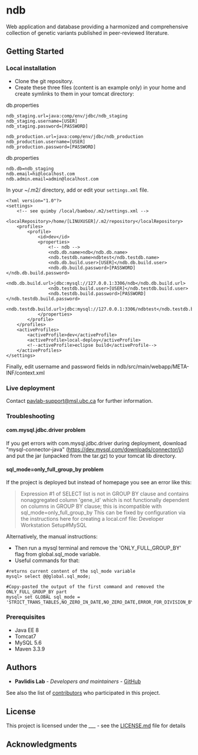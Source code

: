 # ndb
Web application and database providing a harmonized and comprehensive collection of genetic variants published in peer-reviewed literature.

## Getting Started

### Local installation

* Clone the git repository. 
* Create these three files (content is an example only) in your home and create symlinks to them in your tomcat directory:

db.properties
```
ndb_staging.url=java:comp/env/jdbc/ndb_staging
ndb_staging.username=[USER]
ndb_staging.password=[PASSWORD]

ndb_production.url=java:comp/env/jdbc/ndb_production
ndb_production.username=[USER]
ndb_production.password=[PASSWORD]
```

db.properties
```
ndb.db=ndb_staging
ndb.email=hi@localhost.com
ndb.admin.email=admin@localhost.com
```

In your ~/.m2/ directory, add or edit your `settings.xml` file.
```
<?xml version="1.0"?>
<settings>
    <!-- see quimby /local/bamboo/.m2/settings.xml -->
    <localRepository>/home/[LINUXUSER]/.m2/repository</localRepository>
    <profiles>
        <profile>
            <id>dev</id>
            <properties>             
                <!-- ndb -->
                <ndb.db.name>ndb</ndb.db.name>
                <ndb.testdb.name>ndbtest</ndb.testdb.name>
                <ndb.db.build.user>[USER]</ndb.db.build.user>
                <ndb.db.build.password>[PASSWORD]</ndb.db.build.password>
                <ndb.db.build.url>jdbc:mysql://127.0.0.1:3306/ndb</ndb.db.build.url>
                <ndb.testdb.build.user>[USER]</ndb.testdb.build.user>
                <ndb.testdb.build.password>[PASSWORD]</ndb.testdb.build.password>
                <ndb.testdb.build.url>jdbc:mysql://127.0.0.1:3306/ndbtest</ndb.testdb.build.url>
            </properties>
        </profile>
    </profiles>
    <activeProfiles>
        <activeProfile>dev</activeProfile>
        <activeProfile>local-deploy</activeProfile>
        <!--activeProfile>eclipse build</activeProfile-->
    </activeProfiles>
</settings>
```

Finally, edit username and password fields in ndb/src/main/webapp/META-INF/context.xml

### Live deployment 
Contact pavlab-support@msl.ubc.ca for further information.

### Troubleshooting
#### com.mysql.jdbc.driver problem
If you get errors with com.mysql.jdbc.driver during deployment, download "mysql-connector-java" (https://dev.mysql.com/downloads/connector/j/) and put the jar (unpacked from the tar.gz) to your tomcat lib directory.

#### sql_mode=only_full_group_by problem
If the project is deployed but instead of homepage you see an error like this:
> Expression #1 of SELECT list is not in GROUP BY clause and contains nonaggregated column 'gene_id' which is not functionally dependent on columns in GROUP BY clause; this is incompatible with sql_mode=only_full_group_by
This can be fixed by configuration via the instructions here for creating a local.cnf file: Developer Workstation Setup#MySQL

Alternatively, the manual instructions:
* Then run a mysql terminal and remove the 'ONLY_FULL_GROUP_BY' flag from global.sql_mode variable.
* Useful commands for that:
```
#returns current content of the sql_mode variable
mysql> select @@global.sql_mode;
  
#Copy-pasted the output of the first command and removed the ONLY_FULL_GROUP_BY part
mysql> set GLOBAL sql_mode = 'STRICT_TRANS_TABLES,NO_ZERO_IN_DATE,NO_ZERO_DATE,ERROR_FOR_DIVISION_BY_ZERO,NO_AUTO_CREATE_USER,NO_ENGINE_SUBSTITUTION'
```



### Prerequisites

* Java EE 8 
* Tomcat7
* MySQL 5.6
* Maven 3.3.9

## Authors

* **Pavlidis Lab** - *Developers and maintainers* - [GitHub](https://github.com/PavlidisLab/)

See also the list of [contributors](https://github.com/PavlidisLab/ndb) who participated in this project.

## License

This project is licensed under the ___ - see the [LICENSE.md](LICENSE.md) file for details

## Acknowledgments


